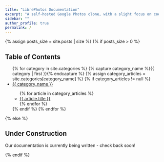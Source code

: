 ```yaml
---
title: "LibrePhotos Documentation"
excerpt: "A self-hosted Google Photos clone, with a slight focus on cool graphs."
sidebar: ""
author_profile: true
permalink: /
---
```


{% assign posts_size = site.posts | size %}
{% if posts_size > 0 %}

## Table of Contents

<ul>
	{% for category in site.categories %}
	{% capture category_name %}{{ category | first }}{% endcapture %}
	{% assign category_articles = site.categories[category_name] %}
	{% if category_articles != null %}
	<li><a href="/{{ category_name | slugify }}">{{ category_name }}</a></li>
	<ul>
	{% for article in category_articles %}
	<li><a href="{{ article.url | relative_url }}">{{ article.title }}</a></li>
	{% endfor %}
	</ul>
	{% endif %}
	{% endfor %}
</ul>

{% else %}

## Under Construction

Our documentation is currently being written - check back soon!

{% endif %}